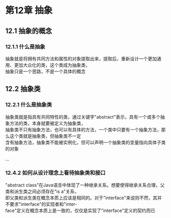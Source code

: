 # 第12章 抽象
## 12.1 抽象的概念
### 12.1.1 什么是抽象  
抽象就是将拥有共同方法和属性的对象提取出来，提取后，重新设计一个更加通用、更加大众化的类，这个类成为抽象类，  
抽象只是一个思路，不是一个具体的概念
  
## 12.2 抽象类
### 12.2.1 什么是抽象类
抽象类就是指具有共同特性的类，通过关键字"abstract"表示，具有一个或多个抽象方法的类，本身就要被定义为抽象类，  
抽象类不只有抽象方法，也可以有具体的方法，一个类中只要有一个抽象方法，那么这个类就是抽象类，但抽象类不一定  
含有抽象方法，抽象类不能被实例化，但可以声明一个抽象类的变量指向具体子类的对象
  
...  
  
### 12.4.2 如何从设计理念上看待抽象类和接口
"abstract class"在Java语言中体现了一种继承关系。想要使得继承关系合理，父类和派生类之间必须存在"is a"关系，  
即父类和派生类在概念本质上应该是相同的。对于"interface"来说则不然，其并不要求"interface"的实现者和"inter-  
face"定义在概念本质上是一致的，仅仅是实现了"interface"定义的契约而已
